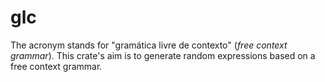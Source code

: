 # glc

The acronym stands for "gramática livre de contexto" (*free context grammar*).
This crate's aim is to generate random expressions based on a free context
grammar.

